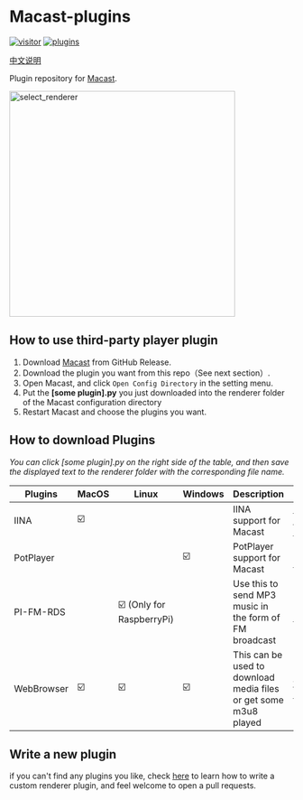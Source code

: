# Macast-plugins
[![visitor](https://visitor-badge.glitch.me/badge?page_id=xfangfang.Macast-plugins)](https://github.com/xfangfang/Macast-plugins)
[![plugins](https://shields-staging.herokuapp.com/github/directory-file-count/xfangfang/Macast-plugins?type=dir&label=plugins)](https://github.com/xfangfang/Macast-plugins/search?q=extension%3Apy)

[中文说明](https://github.com/xfangfang/Macast-plugins/blob/main/README_ZH.md)

Plugin repository for [Macast](https://github.com/xfangfang/Macast/).  

<img align="center" width="400" src="https://xfangfang.github.io/assets/img/macast/select_renderer.png" alt="select_renderer" height="auto"/>

## How to use third-party player plugin

  1. Download [Macast](https://github.com/xfangfang/Macast/) from GitHub Release.
  2. Download the plugin you want from this repo（See next section）.
  3. Open Macast, and click `Open Config Directory` in the setting menu.
  4. Put the **[some plugin].py** you just downloaded into the renderer folder of the Macast configuration directory
  5. Restart Macast and choose the plugins you want.

## How to download Plugins

*You can click [some plugin].py on the right side of the table, and then save the displayed text to the renderer folder with the corresponding file name.*

| Plugins    | MacOS | Linux                    | Windows | Description                                                  | Links                                                        |
| ---------- | ----- | ------------------------ | ------- | ------------------------------------------------------------ | ------------------------------------------------------------ |
| IINA       | ☑️     |                          |         | IINA support for Macast                                      | [iina-beta.py](https://raw.githubusercontent.com/xfangfang/Macast-plugins/main/iina/iina-beta.py)  [iina.py](https://raw.githubusercontent.com/xfangfang/Macast-plugins/main/iina/iina.py)  [README](https://github.com/xfangfang/Macast-plugins/tree/main/iina) |
| PotPlayer  |       |                          | ☑️       | PotPlayer support for Macast                                 | [potplayer.py](https://raw.githubusercontent.com/xfangfang/Macast-plugins/main/potplayer/potplayer.py)  [README](https://github.com/xfangfang/Macast-plugins/tree/main/potplayer) |
| PI-FM-RDS  |       | ☑️ (Only for RaspberryPi) |         | Use this to send MP3 music in the form of FM broadcast       | [pi_fm.py](https://raw.githubusercontent.com/xfangfang/Macast-plugins/main/pi-fm-rds/pi_fm.py)  [README](https://github.com/xfangfang/Macast-plugins/tree/main/pi-fm-rds) |
| WebBrowser | ☑️     | ☑️                        | ☑️       | This can be used to download media files or get some m3u8 played | [web.py](https://raw.githubusercontent.com/xfangfang/Macast-plugins/main/web/web.py)  [README](https://github.com/xfangfang/Macast-plugins/tree/main/web) |


## Write a new plugin

if you can't find any plugins you like, check [here](https://github.com/xfangfang/Macast/wiki/Custom-Renderer) to learn how to write a custom renderer plugin, and feel welcome to open a pull requests.
